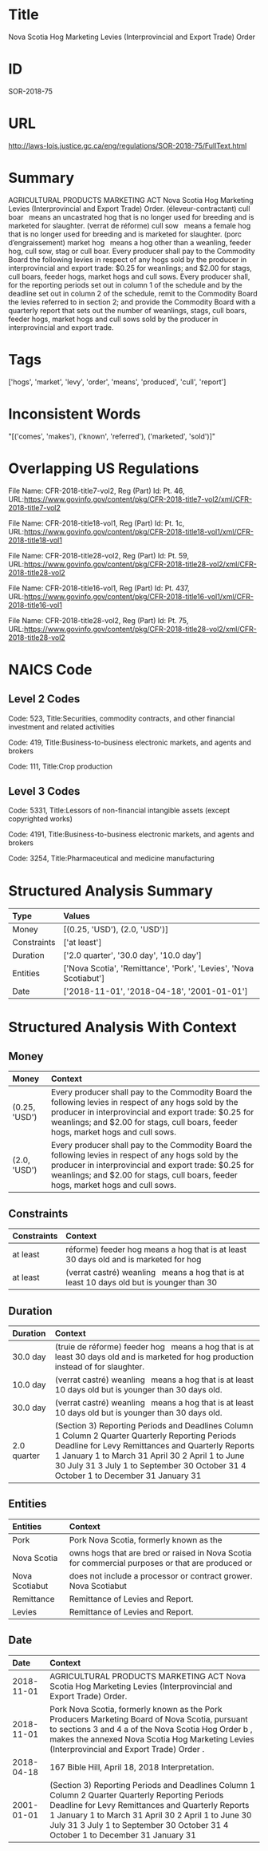 # Title
Nova Scotia Hog Marketing Levies (Interprovincial and Export Trade) Order


# ID
SOR-2018-75

# URL
http://laws-lois.justice.gc.ca/eng/regulations/SOR-2018-75/FullText.html


# Summary
AGRICULTURAL PRODUCTS MARKETING ACT Nova Scotia Hog Marketing Levies (Interprovincial and Export Trade) Order.
(éleveur-contractant) cull boar  means an uncastrated hog that is no longer used for breeding and is marketed for slaughter.
(verrat de réforme) cull sow  means a female hog that is no longer used for breeding and is marketed for slaughter.
(porc d’engraissement) market hog  means a hog other than a weanling, feeder hog, cull sow, stag or cull boar.
Every producer shall pay to the Commodity Board the following levies in respect of any hogs sold by the producer in interprovincial and export trade: $0.25 for weanlings; and $2.00 for stags, cull boars, feeder hogs, market hogs and cull sows.
Every producer shall, for the reporting periods set out in column 1 of the schedule and by the deadline set out in column 2 of the schedule, remit to the Commodity Board the levies referred to in section 2; and provide the Commodity Board with a quarterly report that sets out the number of weanlings, stags, cull boars, feeder hogs, market hogs and cull sows sold by the producer in interprovincial and export trade.


# Tags
['hogs', 'market', 'levy', 'order', 'means', 'produced', 'cull', 'report']


# Inconsistent Words
"[('comes', 'makes'), ('known', 'referred'), ('marketed', 'sold')]"


# Overlapping US Regulations
File Name: CFR-2018-title7-vol2, Reg (Part) Id: Pt. 46, URL:https://www.govinfo.gov/content/pkg/CFR-2018-title7-vol2/xml/CFR-2018-title7-vol2

File Name: CFR-2018-title18-vol1, Reg (Part) Id: Pt. 1c, URL:https://www.govinfo.gov/content/pkg/CFR-2018-title18-vol1/xml/CFR-2018-title18-vol1

File Name: CFR-2018-title28-vol2, Reg (Part) Id: Pt. 59, URL:https://www.govinfo.gov/content/pkg/CFR-2018-title28-vol2/xml/CFR-2018-title28-vol2

File Name: CFR-2018-title16-vol1, Reg (Part) Id: Pt. 437, URL:https://www.govinfo.gov/content/pkg/CFR-2018-title16-vol1/xml/CFR-2018-title16-vol1

File Name: CFR-2018-title28-vol2, Reg (Part) Id: Pt. 75, URL:https://www.govinfo.gov/content/pkg/CFR-2018-title28-vol2/xml/CFR-2018-title28-vol2




# NAICS Code
## Level 2 Codes
Code: 523, Title:Securities, commodity contracts, and other financial investment and related activities

Code: 419, Title:Business-to-business electronic markets, and agents and brokers

Code: 111, Title:Crop production




## Level 3 Codes
Code: 5331, Title:Lessors of non-financial intangible assets (except copyrighted works)

Code: 4191, Title:Business-to-business electronic markets, and agents and brokers

Code: 3254, Title:Pharmaceutical and medicine manufacturing







# Structured Analysis Summary
| Type        | Values                                                            |
|:------------|:------------------------------------------------------------------|
| Money       | [(0.25, 'USD'), (2.0, 'USD')]                                     |
| Constraints | ['at least']                                                      |
| Duration    | ['2.0 quarter', '30.0 day', '10.0 day']                           |
| Entities    | ['Nova Scotia', 'Remittance', 'Pork', 'Levies', 'Nova Scotiabut'] |
| Date        | ['2018-11-01', '2018-04-18', '2001-01-01']                        |


# Structured Analysis With Context
 


## Money
| Money         | Context                                                                                                                                                                                                                                             |
|:--------------|:----------------------------------------------------------------------------------------------------------------------------------------------------------------------------------------------------------------------------------------------------|
| (0.25, 'USD') | Every producer shall pay to the Commodity Board the following levies in respect of any hogs sold by the producer in interprovincial and export trade: $0.25 for weanlings; and $2.00 for stags, cull boars, feeder hogs, market hogs and cull sows. |
| (2.0, 'USD')  | Every producer shall pay to the Commodity Board the following levies in respect of any hogs sold by the producer in interprovincial and export trade: $0.25 for weanlings; and $2.00 for stags, cull boars, feeder hogs, market hogs and cull sows. |


## Constraints
| Constraints   | Context                                                                                    |
|:--------------|:-------------------------------------------------------------------------------------------|
| at least      | réforme) feeder hog means a hog that is at least 30 days old and is marketed for hog       |
| at least      | (verrat castré) weanling  means a hog that is  at least 10 days old but is younger than 30 |


## Duration
| Duration    | Context                                                                                                                                                                                                                                                                                       |
|:------------|:----------------------------------------------------------------------------------------------------------------------------------------------------------------------------------------------------------------------------------------------------------------------------------------------|
| 30.0 day    | (truie de réforme) feeder hog  means a hog that is at least 30 days old and is marketed for hog production instead of for slaughter.                                                                                                                                                          |
| 10.0 day    | (verrat castré) weanling  means a hog that is at least 10 days old but is younger than 30 days old.                                                                                                                                                                                           |
| 30.0 day    | (verrat castré) weanling  means a hog that is at least 10 days old but is younger than 30 days old.                                                                                                                                                                                           |
| 2.0 quarter | (Section 3) Reporting Periods and Deadlines Column 1 Column 2 Quarter Quarterly Reporting Periods Deadline for Levy Remittances and Quarterly Reports 1 January 1 to March 31 April 30 2 April 1 to June 30 July 31 3 July 1 to September 30 October 31 4 October 1 to December 31 January 31 |


## Entities
| Entities       | Context                                                                                          |
|:---------------|:-------------------------------------------------------------------------------------------------|
| Pork           | Pork  Nova Scotia, formerly known as the                                                         |
| Nova Scotia    | owns hogs that are bred or raised in Nova Scotia for commercial purposes or that are produced or |
| Nova Scotiabut | does not include a processor or contract grower. Nova Scotiabut                                  |
| Remittance     | Remittance  of Levies and Report.                                                                |
| Levies         | Remittance of  Levies  and Report.                                                               |


## Date
| Date       | Context                                                                                                                                                                                                                                                                                       |
|:-----------|:----------------------------------------------------------------------------------------------------------------------------------------------------------------------------------------------------------------------------------------------------------------------------------------------|
| 2018-11-01 | AGRICULTURAL PRODUCTS MARKETING ACT Nova Scotia Hog Marketing Levies (Interprovincial and Export Trade) Order.                                                                                                                                                                                |
| 2018-11-01 | Pork Nova Scotia, formerly known as the Pork Producers Marketing Board of Nova Scotia, pursuant to sections 3 and 4 a  of the  Nova Scotia Hog Order b , makes the annexed  Nova Scotia Hog Marketing Levies (Interprovincial and Export Trade) Order .                                       |
| 2018-04-18 | 167 Bible Hill, April 18, 2018 Interpretation.                                                                                                                                                                                                                                                |
| 2001-01-01 | (Section 3) Reporting Periods and Deadlines Column 1 Column 2 Quarter Quarterly Reporting Periods Deadline for Levy Remittances and Quarterly Reports 1 January 1 to March 31 April 30 2 April 1 to June 30 July 31 3 July 1 to September 30 October 31 4 October 1 to December 31 January 31 |


